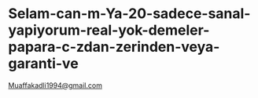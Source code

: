 # Selam-can-m-Ya-20-sadece-sanal-yapiyorum-real-yok-demeler-papara-c-zdan-zerinden-veya-garanti-ve
Muaffakadli1994@gmail.com

